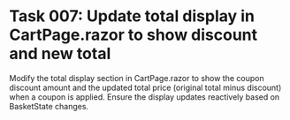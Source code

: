 # Task 007: Update total display in CartPage.razor to show discount and new total

Modify the total display section in CartPage.razor to show the coupon discount amount and the updated total price (original total minus discount) when a coupon is applied. Ensure the display updates reactively based on BasketState changes.